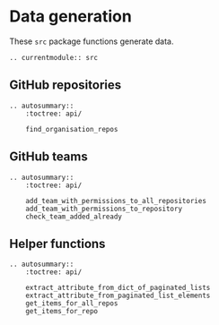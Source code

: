 # Data generation

These `src` package functions generate data.

<!-- Functions should be referenced in the `src.__init__.py` -->
```{eval-rst}
.. currentmodule:: src
```

## GitHub repositories

```{eval-rst}
.. autosummary::
    :toctree: api/

    find_organisation_repos

```

## GitHub teams

```{eval-rst}
.. autosummary::
    :toctree: api/

    add_team_with_permissions_to_all_repositories
    add_team_with_permissions_to_repository
    check_team_added_already

```

## Helper functions

```{eval-rst}
.. autosummary::
    :toctree: api/

    extract_attribute_from_dict_of_paginated_lists
    extract_attribute_from_paginated_list_elements
    get_items_for_all_repos
    get_items_for_repo

```
